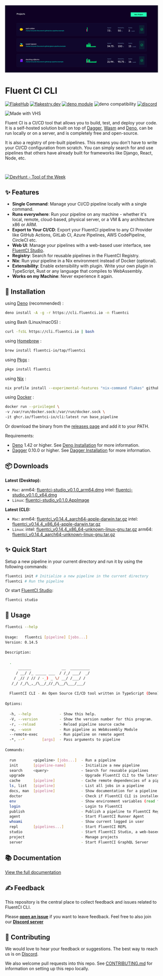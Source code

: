 ![Cover](./.github/assets/fluentci-studio.png)

# Fluent CI CLI

[![FlakeHub](https://img.shields.io/endpoint?url=https://flakehub.com/f/fluentci-io/fluentci/badge)](https://flakehub.com/flake/fluentci-io/fluentci)
[![flakestry.dev](https://flakestry.dev/api/badge/flake/github/fluentci-io/fluentci)](https://flakestry.dev/flake/github/fluentci-io/fluentci)
[![deno module](https://shield.deno.dev/x/fluentci)](https://deno.land/x/fluentci)
![deno compatibility](https://shield.deno.dev/deno/^1.42)
[![discord](https://img.shields.io/discord/1132020671262773358?label=discord&logo=discord&color=5865F2)](https://discord.gg/V4U6dPskKc)

![Made with VHS](https://vhs.charm.sh/vhs-f5jk3sceXQrc55XC4fW3c.gif)

Fluent CI is a CI/CD tool that allows you to build, test, and deploy your code. It is a self-hosted solution built on top of [Dagger](https://dagger.io), [Wasm](https://webassembly.org/) and [Deno](https://deno.com/), can be run locally or on a server, and is completely free and open-source.

It is also a registry of pre-built pipelines. This means you don't have to write your CI/CD configuration from scratch. You can simply search for and use pipelines that others have already built for frameworks like Django, React, Node, etc.

<br clear="both"/>

<p align="left">
    <a href="https://devhunt.org/tool/fluent-ci" title="DevHunt - Tool of the Week" target="_blank"><img src="https://cdn.jsdelivr.net/gh/fluent-ci-templates/.github@main/assets/images/tab_solid.png" width=225 alt="DevHunt - Tool of the Week" /></a>&nbsp;
</p>

## ✨ Features

* __Single Command__: Manage your CI/CD pipeline locally with a single command.
* __Runs everywhere__: Run your pipeline on any machine - whether it's local, remote, cloud-based, physical server, or a VM & any architecture x86 or ARM.
* __Export to Your CI/CD__: Export your FluentCI pipeline to any CI Provider like GitHub Actions, GitLab CI, Azure Pipelines, AWS CodePipeline, CircleCI etc.
* __Web UI__: Manage your pipelines with a web-based user interface, see [FluentCI Studio](https://github.com/fluentci-io/fluentci-studio).
* __Registry__: Search for reusable pipelines in the FluentCI Registry.
* __Nix__: Run your pipeline in a Nix environment instead of Docker (optional).
* __Extensibility__: Enable extensibility with plugin. Write your own plugin in TypeScript, Rust or any language that compiles to WebAssembly.
* __Works on my Machine__: Never experience it again.

## 🚚 Installation

using [Deno](https://deno.com) (recommended) :

```bash
deno install -A -g -r https://cli.fluentci.io -n fluentci
```

using Bash (Linux/macOS) :

```bash
curl -fsSL https://cli.fluentci.io | bash
```

using [Homebrew](https://brew.sh) :

```bash
brew install fluentci-io/tap/fluentci
```

using [Pkgx](https://pkgx.sh/) :

```bash
pkgx install fluentci
```

using [Nix](https://nixos.org) :

```bash
nix profile install --experimental-features "nix-command flakes" github:fluentci-io/fluentci
```

using [Docker](https://www.docker.com) :

```bash
docker run --privileged \
-v /var/run/docker.sock:/var/run/docker.sock \
-it ghcr.io/fluentci-io/cli:latest run base_pipeline
```

Or download the binary from the [releases page](https://github.com/fluentci-io/fluentci/releases) and add it to your PATH.

Requirements:
- [Deno](https://deno.com) 1.42 or higher. See [Deno Installation](https://deno.land/manual/getting_started/installation) for more information.
- [Dagger](https://dagger.io) 0.10.0 or higher. See [Dagger Installation](https://docs.dagger.io/cli/465058/install) for more information.

## 📦 Downloads

**Latest (Desktop):**

- `Mac`: arm64: [fluentci-studio_v0.1.0_arm64.dmg](https://github.com/fluentci-io/fluentci-studio/releases/download/v0.1.0/fluentci-studio_v0.1.0_arm64.dmg) intel: [fluentci-studio_v0.1.0_x64.dmg](https://github.com/fluentci-io/fluentci-studio/releases/download/v0.1.0/fluentci-studio_v0.1.0_x64.dmg)
- `Linux`: [fluentci-studio_v0.1.0.AppImage](https://github.com/fluentci-io/fluentci-studio/releases/download/v0.1.0/fluentci-studio_v0.1.0.AppImage)

**Latest (CLI):**

- `Mac`: arm64: [fluentci_v0.14.4_aarch64-apple-darwin.tar.gz](https://github.com/fluentci-io/fluentci/releases/download/v0.14.4/fluentci_v0.14.4_aarch64-apple-darwin.tar.gz) intel: [fluentci_v0.14.4_x86_64-apple-darwin.tar.gz](https://github.com/fluentci-io/fluentci/releases/download/v0.14.4/fluentci_v0.14.4_x86_64-apple-darwin.tar.gz)
- `Linux`: intel: [fluentci_v0.14.4_x86_64-unknown-linux-gnu.tar.gz](https://github.com/fluentci-io/fluentci/releases/download/v0.14.4/fluentci_v0.14.4_x86_64-unknown-linux-gnu.tar.gz) arm64: [fluentci_v0.14.4_aarch64-unknown-linux-gnu.tar.gz](https://github.com/fluentci-io/fluentci/releases/download/v0.14.4/fluentci_v0.14.4_aarch64-unknown-linux-gnu.tar.gz)

## ✨ Quick Start

Setup a new pipeline in your current directory and run it by using the following commands:

```bash
fluentci init # Initialize a new pipeline in the current directory
fluentci # Run the pipeline
```

Or start [FluentCI Studio](https://github.com/fluentci-io/fluentci-studio):

```bash
fluentci studio
```

## 🚀 Usage

```bash
fluentci --help

Usage:   fluentci [pipeline] [jobs...]
Version: 0.14.5                      

Description:

  .                                                                                    
      ______              __  _________                                                
     / __/ /_ _____ ___  / /_/ ___/  _/                                                
    / _// / // / -_) _ \/ __/ /___/ /                                                  
   /_/ /_/\_,_/\__/_//_/\__/\___/___/                                                  
                                                                                       
  FluentCI CLI - An Open Source CI/CD tool written in TypeScript (Deno) based on Dagger

Options:

  -h, --help             - Show this help.                            
  -V, --version          - Show the version number for this program.  
  -r, --reload           - Reload pipeline source cache               
  -w, --wasm             - Run pipeline as WebAssembly Module         
  --remote-exec          - Run pipeline on remote agent               
  -*, --*        [args]  - Pass arguments to pipeline                 

Commands:

  run        <pipeline> [jobs...]  - Run a pipeline                                            
  init       [pipeline-name]       - Initialize a new pipeline                                 
  search     <query>               - Search for reusable pipelines                             
  upgrade                          - Upgrade FluentCI CLI to the latest version                
  cache      [pipeline]            - Cache remote dependencies of a pipeline                   
  ls, list   [pipeline]            - List all jobs in a pipeline                               
  docs, man  [pipeline]            - Show documentation for a pipeline                         
  doctor                           - Check if FluentCI CLI is installed correctly              
  env                              - Show environment variables (read from .fluentci/.env file)
  login                            - Login to FluentCI                                         
  publish                          - Publish a pipeline to FluentCI Registry                   
  agent                            - Start FluentCI Runner Agent                               
  whoami                           - Show current logged in user                               
  repl       [pipelines...]        - Start FluentCI REPL                                       
  studio                           - Start FluentCI Studio, a web-based user interface         
  project                          - Manage projects                                 
  server                           - Start FluentCI GraphQL Server     
```

## 📚 Documentation

[View the full documentation](https://docs.fluentci.io)

## ✍️ Feedback

This repository is the central place to collect feedback and issues related to FluentCI CLI.

Please [**open an issue**](https://github.com/fluentci-io/fluentci/issues/new) if you want to leave feedback. Feel free to also join our [**Discord server**](https://discord.gg/V4U6dPskKc)

## 🤝 Contributing

We would love to hear your feedback or suggestions. The best way to reach us is on [Discord](https://discord.gg/H7M28d9dRk).

We also welcome pull requests into this repo. See [CONTRIBUTING.md](CONTRIBUTING.md) for information on setting up this repo locally.
